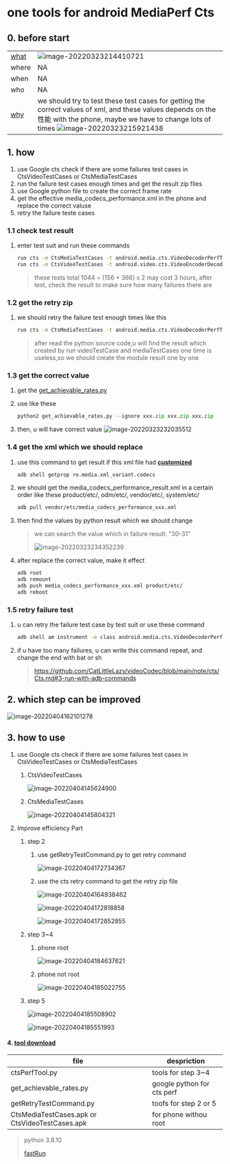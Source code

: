 # one tools for android MediaPerf Cts

## 0. before start

|                                                              |                                                              |
| ------------------------------------------------------------ | ------------------------------------------------------------ |
| [what](https://source.android.com/compatibility/cts)         | ![image-20220323214410721](CTS_perf_tools.assets/image-20220323214410721.png) |
| where                                                        | NA                                                           |
| when                                                         | NA                                                           |
| who                                                          | NA                                                           |
| [why](https://source.android.com/devices/media/oem#2_achievable_frame_rates_for_video_codecs) | we should try to test these test cases for getting the correct values of xml, and these values depends on the 性能 with the phone, maybe we have to change lots of times ![image-20220323215921438](CTS_perf_tools.assets/image-20220323215921438.png) |

## 1. how

1. use Google cts check if there are some failures test cases in CtsVideoTestCases or CtsMediaTestCases
2. run the failure test cases enough times and get the result zip files
4. use Google python file to create the correct frame rate
5. get the effective media_codecs_performance.xml in the phone and replace the correct valuse
6. retry the failure teste cases

### 1.1 check test result

1. enter test suit and run these commands
   ```sh
   run cts -m CtsMediaTestCases -t android.media.cts.VideoDecoderPerfTest
   run cts -m CtsVideoTestCases -t android.video.cts.VideoEncoderDecoderTest
   ```
   > these tests total  1044 = (156 + 366) x 2  may cost 3 hours, after test, check the result to make sure how many failures there are

### 1.2 get the retry zip

1. we should  retry the failure test enough times like this
   ```sh
   run cts -m CtsMediaTestCases -t android.media.cts.VideoDecoderPerfTest#testVp8Goog0Perf0320x0180 --retry-strategy ITERATIONS --max-testcase-run-count 10
   ```
   
   > after read the python source code,u will find the result which created by run videoTestCase and mediaTestCases one time is useless,so we should create the module result one by one

### 1.3 get the correct value

1. get the [get_achievable_rates.py](https://cs.android.com/android/platform/superproject/+/master:cts/tools/cts-media/get_achievable_rates.py)

2. use like these

   ```python
   python2 get_achievable_rates.py --ignore xxx.zip xxx.zip xxx.zip
   ```
3. then, u will have correct value
   ![image-20220323232035512](CTS_perf_tools.assets/image-20220323232035512.png)


### 1.4 get the xml which we should replace

1. use this command to get result if this xml file had [**customized**](https://android-review.googlesource.com/c/platform/frameworks/av/+/1253068)
   ```sh
   adb shell getprop ro.media.xml_variant.codecs
   ```
2. we should get the media_codecs_performance_result.xml in a certain order like these product/etc/, odm/etc/, vendor/etc/, system/etc/
   ```sh
   adb pull vendor/etc/media_codecs_performance_xxx.xml
   ```
3. then find the values by python result which we should change
   > we can search the value which in failure result: "30-31"
   >
   > ![image-20220323234352239](CTS_perf_tools.assets/image-20220323234352239.png)

4. after replace the correct value, make it effect

   ```sh
   adb root
   adb remount
   adb push media_codecs_performance_xxx.xml product/etc/
   adb reboot
   ```

### 1.5 retry failure test

1. u can retry the failure test case by test suit or use these command
   ```sh
   adb shell am instrument -e class android.media.cts.VideoDecoderPerfTest#testVp8Goog0Perf0320x0180 -w android.media.cts/androidx.test.runner.AndroidJUnitRunner
   ```
   
2. if u have too many failures, u can write this command repeat, and change the end with bat or sh

   > https://github.com/CatLittleLazy/videoCodec/blob/main/note/cts/Cts.md#3-run-with-adb-commands

## 2. which step can be improved

![image-20220404162101278](CTS_perf_tools.assets/image-20220404162101278.png)

## 3.  how to use

1. use Google cts check if there are some failures test cases in CtsVideoTestCases or CtsMediaTestCases

   1. CtsVideoTestCases

      ![image-20220404145624900](CTS_perf_tools.assets/image-20220404145624900.png)

   2. CtsMediaTestCases

      ![image-20220404145804321](CTS_perf_tools.assets/image-20220404145804321.png)

2. Improve efficiency Part

   1. step 2

      1. use getRetryTestCommand.py to get retry command

         ![image-20220404172734367](CTS_perf_tools.assets/image-20220404172734367.png)

      2. use the cts retry command to get the retry zip file

         ![image-20220404164938462](CTS_perf_tools.assets/image-20220404164938462.png)

         ![image-20220404172818858](CTS_perf_tools.assets/image-20220404172818858.png)

         ![image-20220404172852855](CTS_perf_tools.assets/image-20220404172852855.png)

   2. step 3~4

      1. phone root

         ![image-20220404184637621](CTS_perf_tools.assets/image-20220404184637621.png)

      2. phone not root 

         ![image-20220404185022755](CTS_perf_tools.assets/image-20220404185022755.png)

   3. step 5

      ![image-20220404185508902](CTS_perf_tools.assets/image-20220404185508902.png)

      ![image-20220404185551993](CTS_perf_tools.assets/image-20220404185551993.png)

#### 4. [tool download](http://youmehe.wang/CtsSource/ctsPerfTools.zip)

| file                                           | despriction                |
| ---------------------------------------------- | -------------------------- |
| ctsPerfTool.py                                 | tools for step 3~4         |
| get_achievable_rates.py                        | google python for cts perf |
| getRetryTestCommand.py                         | toofs for step 2 or 5      |
| CtsMediaTestCases.apk or CtsVideoTestCases.apk | for phone withou root      |

> python 3.8.10
>
> [fastRun](https://github.com/CatLittleLazy/videoCodec/tree/main/note/cts/FastTest)
